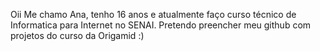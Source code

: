 Oii
Me chamo Ana, tenho 16 anos e atualmente faço curso técnico de Informatica para Internet no SENAI. Pretendo preencher meu github com projetos do curso da Origamid :) 
